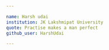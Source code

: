```yaml
---

name: Harsh udai
institution: JK Lakshmipat University
quote: Practise makes a man perfect
github_user: HarshUdai

---
```

